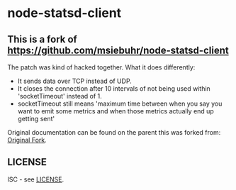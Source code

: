 node-statsd-client
==================

## This is a fork of https://github.com/msiebuhr/node-statsd-client

The patch was kind of hacked together. What it does differently:
 * It sends data over TCP instead of UDP.
 * It closes the connection after 10 intervals of not being used within
   'socketTimeout' instead of 1.
 * socketTimeout still means 'maximum time between when you say you want
   to emit some metrics and when those metrics actually end up getting
   sent'

Original documentation can be found on the parent this was forked from: [Original Fork](https://github.com/msiebuhr/node-statsd-client/).

LICENSE
-------

ISC - see
[LICENSE](https://github.com/msiebuhr/node-statsd-client/blob/master/LICENSE).
